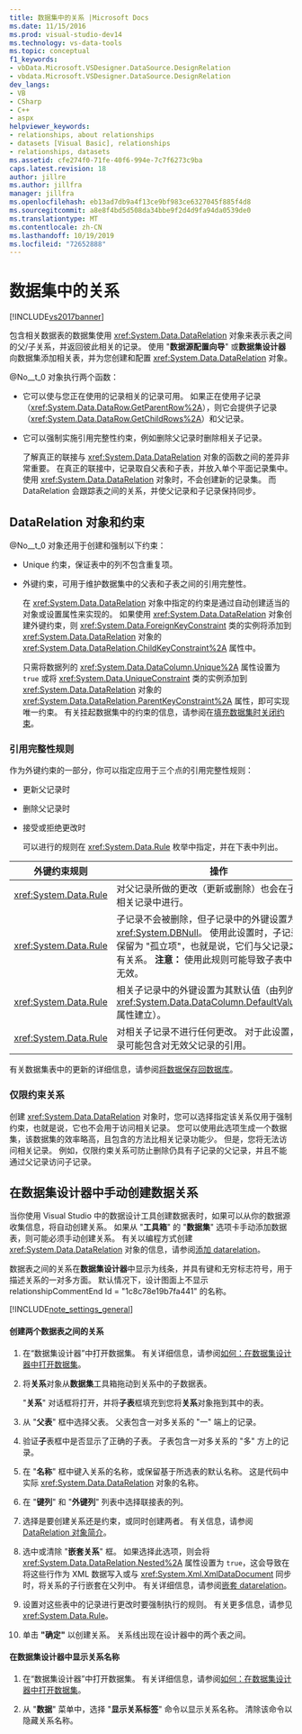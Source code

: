```yaml
---
title: 数据集中的关系 |Microsoft Docs
ms.date: 11/15/2016
ms.prod: visual-studio-dev14
ms.technology: vs-data-tools
ms.topic: conceptual
f1_keywords:
- vbData.Microsoft.VSDesigner.DataSource.DesignRelation
- vbdata.Microsoft.VSDesigner.DataSource.DesignRelation
dev_langs:
- VB
- CSharp
- C++
- aspx
helpviewer_keywords:
- relationships, about relationships
- datasets [Visual Basic], relationships
- relationships, datasets
ms.assetid: cfe274f0-71fe-40f6-994e-7c7f6273c9ba
caps.latest.revision: 18
author: jillre
ms.author: jillfra
manager: jillfra
ms.openlocfilehash: eb13ad7db9a4f13ce9bf983ce6327045f885f4d8
ms.sourcegitcommit: a8e8f4bd5d508da34bbe9f2d4d9fa94da0539de0
ms.translationtype: MT
ms.contentlocale: zh-CN
ms.lasthandoff: 10/19/2019
ms.locfileid: "72652888"
---
```

# <a name="relationships-in-datasets"></a>数据集中的关系
[!INCLUDE[vs2017banner](../includes/vs2017banner.md)]

包含相关数据表的数据集使用 <xref:System.Data.DataRelation> 对象来表示表之间的父/子关系，并返回彼此相关的记录。 使用 "**数据源配置向导**" 或**数据集设计器**向数据集添加相关表，并为您创建和配置 <xref:System.Data.DataRelation> 对象。

 @No__t_0 对象执行两个函数：

- 它可以使与您正在使用的记录相关的记录可用。 如果正在使用子记录（<xref:System.Data.DataRow.GetParentRow%2A>），则它会提供子记录（<xref:System.Data.DataRow.GetChildRows%2A>）和父记录。

- 它可以强制实施引用完整性约束，例如删除父记录时删除相关子记录。

  了解真正的联接与 <xref:System.Data.DataRelation> 对象的函数之间的差异非常重要。 在真正的联接中，记录取自父表和子表，并放入单个平面记录集中。 使用 <xref:System.Data.DataRelation> 对象时，不会创建新的记录集。 而 DataRelation 会跟踪表之间的关系，并使父记录和子记录保持同步。

## <a name="datarelation-objects-and-constraints"></a>DataRelation 对象和约束
 @No__t_0 对象还用于创建和强制以下约束：

- Unique 约束，保证表中的列不包含重复项。

- 外键约束，可用于维护数据集中的父表和子表之间的引用完整性。

  在 <xref:System.Data.DataRelation> 对象中指定的约束是通过自动创建适当的对象或设置属性来实现的。 如果使用 <xref:System.Data.DataRelation> 对象创建外键约束，则 <xref:System.Data.ForeignKeyConstraint> 类的实例将添加到 <xref:System.Data.DataRelation> 对象的 <xref:System.Data.DataRelation.ChildKeyConstraint%2A> 属性中。

  只需将数据列的 <xref:System.Data.DataColumn.Unique%2A> 属性设置为 `true` 或将 <xref:System.Data.UniqueConstraint> 类的实例添加到 <xref:System.Data.DataRelation> 对象的 <xref:System.Data.DataRelation.ParentKeyConstraint%2A> 属性，即可实现唯一约束。 有关挂起数据集中的约束的信息，请参阅在[填充数据集时关闭约束](../data-tools/turn-off-constraints-while-filling-a-dataset.md)。

### <a name="referential-integrity-rules"></a>引用完整性规则
 作为外键约束的一部分，你可以指定应用于三个点的引用完整性规则：

- 更新父记录时

- 删除父记录时

- 接受或拒绝更改时

  可以进行的规则在 <xref:System.Data.Rule> 枚举中指定，并在下表中列出。

|外键约束规则|操作|
|----------------------------------|------------|
|<xref:System.Data.Rule>|对父记录所做的更改（更新或删除）也会在子表的相关记录中进行。|
|<xref:System.Data.Rule>|子记录不会被删除，但子记录中的外键设置为 <xref:System.DBNull>。 使用此设置时，子记录可以保留为 "孤立项"，也就是说，它们与父记录之间没有关系。 **注意：** 使用此规则可能导致子表中的数据无效。|
|<xref:System.Data.Rule>|相关子记录中的外键设置为其默认值（由列的 <xref:System.Data.DataColumn.DefaultValue%2A> 属性建立）。|
|<xref:System.Data.Rule>|对相关子记录不进行任何更改。 对于此设置，子记录可能包含对无效父记录的引用。|

 有关数据集表中的更新的详细信息，请参阅[将数据保存回数据库](../data-tools/save-data-back-to-the-database.md)。

### <a name="constraint-only-relations"></a>仅限约束关系
 创建 <xref:System.Data.DataRelation> 对象时，您可以选择指定该关系仅用于强制约束，也就是说，它也不会用于访问相关记录。 您可以使用此选项生成一个数据集，该数据集的效率略高，且包含的方法比相关记录功能少。 但是，您将无法访问相关记录。 例如，仅限约束关系可防止删除仍具有子记录的父记录，并且不能通过父记录访问子记录。

## <a name="manually-creating-a-data-relation-in-the-dataset-designer"></a>在数据集设计器中手动创建数据关系
 当你使用 Visual Studio 中的数据设计工具创建数据表时，如果可以从你的数据源收集信息，将自动创建关系。 如果从 "**工具箱**" 的 "**数据集**" 选项卡手动添加数据表，则可能必须手动创建关系。 有关以编程方式创建 <xref:System.Data.DataRelation> 对象的信息，请参阅[添加 datarelation](https://msdn.microsoft.com/library/a4a564fb-c1c4-4135-b6c2-b030e51195e4)。

 数据表之间的关系在**数据集设计器**中显示为线条，并具有键和无穷标志符号，用于描述关系的一对多方面。 默认情况下，设计图面上不显示 relationshipCommentEnd Id = "1c8c78e19b7fa441" 的名称。

 [!INCLUDE[note_settings_general](../includes/note-settings-general-md.md)]

#### <a name="to-create-a-relationship-between-two-data-tables"></a>创建两个数据表之间的关系

1. 在“数据集设计器”中打开数据集。 有关详细信息，请参阅[如何：在数据集设计器中打开数据集](https://msdn.microsoft.com/library/36fc266f-365b-42cb-aebb-c993dc2c47c3)。

2. 将**关系**对象从**数据集**工具箱拖动到关系中的子数据表。

     "**关系**" 对话框将打开，并将**子表**框填充到您将**关系**对象拖到其中的表。

3. 从 "**父表**" 框中选择父表。 父表包含一对多关系的 "一" 端上的记录。

4. 验证**子**表框中是否显示了正确的子表。 子表包含一对多关系的 "多" 方上的记录。

5. 在 "**名称**" 框中键入关系的名称，或保留基于所选表的默认名称。 这是代码中实际 <xref:System.Data.DataRelation> 对象的名称。

6. 在 "**键列**" 和 "**外键列**" 列表中选择联接表的列。

7. 选择是要创建关系还是约束，或同时创建两者。 有关信息，请参阅[DataRelation 对象简介](https://msdn.microsoft.com/library/89d8a881-8265-41f2-a88b-61311ab06192)。

8. 选中或清除 "**嵌套关系**" 框。 如果选择此选项，则会将 <xref:System.Data.DataRelation.Nested%2A> 属性设置为 `true`，这会导致在将这些行作为 XML 数据写入或与 <xref:System.Xml.XmlDataDocument> 同步时，将关系的子行嵌套在父列中。 有关详细信息，请参阅[嵌套 datarelation](https://msdn.microsoft.com/library/9530f9c9-dd98-4b93-8cdb-40d7f1e8d0ab)。

9. 设置对这些表中的记录进行更改时要强制执行的规则。 有关更多信息，请参见<xref:System.Data.Rule>。

10. 单击 **"确定"** 以创建关系。 关系线出现在设计器中的两个表之间。

#### <a name="to-display-a-relation-name-in-the-dataset-designer"></a>在数据集设计器中显示关系名称

1. 在“数据集设计器”中打开数据集。 有关详细信息，请参阅[如何：在数据集设计器中打开数据集](https://msdn.microsoft.com/library/36fc266f-365b-42cb-aebb-c993dc2c47c3)。

2. 从 "**数据**" 菜单中，选择 "**显示关系标签**" 命令以显示关系名称。 清除该命令以隐藏关系名称。
